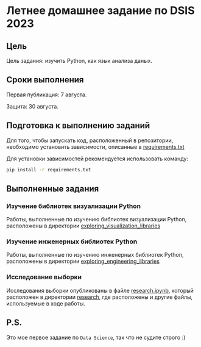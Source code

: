 # Летнее домашнее задание по DSIS 2023

## Цель
Цель задания: изучить Python, как язык анализа даных.

## Сроки выполнения

Первая публикация: 7 августа.

Защита: 30 августа.

## Подготовка к выполнению заданий

Для того, чтобы запускать код, расположенный в репозитории, необходимо установить зависимости, описанные в [requirements.txt][requirements]

Для установки зависимостей рекомендуется использовать команду:
```bash
pip install -r requirements.txt
```

## Выполненные задания

### Изучение библиотек визуализации Python

Работы, выполненные по изучению библиотек визуализации Python, расположены в директории 
[exploring_visualization_libraries][link_on_folder_exploring_visualization_libraries]

### Изучение инженерных библиотек Python

Работы, выполненные по изучению инженерных библиотек Python, расположены в директории
[exploring_engineering_libraries][link_on_folder_exploring_engineering_libraries]


### Исследование выборки

Исследования выборки опубликованы в файле [research.ipynb][research_file], который расположен в директории [research][research_folder], где расположены и другие файлы, используемые в ходе работы.

## P.S.

Это мое первое задание по `Data Science`, так что не судите строго :)

<!-- Ссылки -->
[requirements]: requirements.txt
[link_on_folder_exploring_visualization_libraries]: exploring_visualization_libraries
[link_on_folder_exploring_engineering_libraries]: exploring_engineering_libraries
[research_file]: research/research.ipynb
[research_folder]: research/
